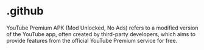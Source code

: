 # .github
YouTube Premium APK (Mod Unlocked, No Ads) refers to a modified version of the YouTube app, often created by third-party developers, which aims to provide features from the official YouTube Premium service for free.
